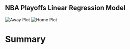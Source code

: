 ## NBA Playoffs Linear Regression Model
![Away Plot](https://user-images.githubusercontent.com/73906088/162642442-a6e3ff55-2c6a-478e-b272-2df10bc6e840.png)
![Home Plot](https://user-images.githubusercontent.com/73906088/162642444-1b85cb14-e0de-49b8-8ef7-5c925227dccc.png)

# Summary
